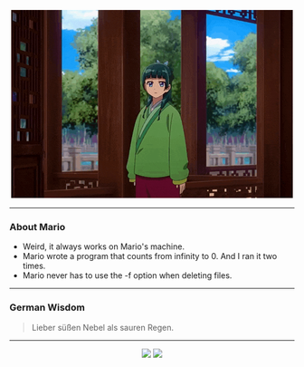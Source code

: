 <p align="center">
  <img src="assets/maomao.gif" />
</p>

---

### About Mario
- Weird, it always works on Mario's machine.
- Mario wrote a program that counts from infinity to 0. And I ran it two times.
- Mario never has to use the -f option when deleting files.

---

### German Wisdom
> Lieber süßen Nebel als sauren Regen.

---

<p align="center">
  <a>
    <img height="180em" src="https://github-readme-stats-eight-theta.vercel.app/api?username=Torfkopp&show_icons=true&theme=dark&include_all_commits=true&count_private=true"/>
  </a>
  <a href="https://github.com/Torfkopp?tab=repositories">
    <img height="180em" src="https://github-readme-stats-eight-theta.vercel.app/api/top-langs/?username=torfkopp&layout=compact&theme=dark&langs_count=8&hide=java"/>
  </a>
</p>
